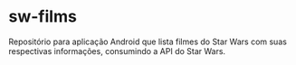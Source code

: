 # sw-films
Repositório para aplicação Android que lista filmes do Star Wars com suas respectivas informações, consumindo a API do Star Wars. 
